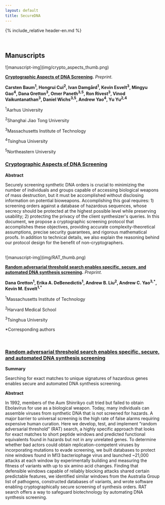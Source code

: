 ```yaml
---
layout: default
title: SecureDNA
--- 
```

{% include_relative header-en.md %}

<br />

## Manuscripts

<span id="main-manuscript-01">
![manuscript-img](img/crypto_aspects_thumb.png)
</span>

**[Cryptographic Aspects of DNA Screening](https://www.securedna.org/manuscript/Cryptographic_Aspects_of_DNA_Screening).** *Preprint.*

**Carsten Baum<sup>1</sup>, Hongrui Cui<sup>2</sup>, Ivan Damgård<sup>1</sup>, Kevin Esvelt<sup>3</sup>, Mingyu Gao<sup>4</sup>, Dana Gretton<sup>3</sup>, Omer Paneth<sup>3,5</sup>, Ron Rivest<sup>3</sup>, Vinod Vaikuntanathan<sup>3</sup>, Daniel Wichs<sup>3,5</sup>, Andrew Yao<sup>4</sup>, Yu Yu<sup>2,4</sup>**

<sup>1</sup>Aarhus University

<sup>2</sup>Shanghai Jiao Tong University

<sup>3</sup>Massachusetts Institute of Technology

<sup>4</sup>Tsinghua University

<sup>5</sup>Northeastern University

<span id="main-diagram-float-reset"></span>

### [Cryptographic Aspects of DNA Screening](https://www.securedna.org/manuscript/Cryptographic_Aspects_of_DNA_Screening)

**Abstract**

Securely screening synthetic DNA orders is crucial to minimizing the number of individuals and groups capable of accessing biological weapons of mass destruction, but it must be accomplished without disclosing information on potential bioweapons. Accomplishing this goal requires: 1) screening orders against a database of hazardous sequences, whose secrecy should be protected at the highest possible level while preserving usability; 2) protecting the privacy of the client synthesizer's queries. In this document, we propose a cryptographic screening protocol that accomplishes these objectives, providing accurate complexity-theoretical assumptions, precise security guarantees, and rigorous mathematical proofs. In addition to technical details, we also explain the reasoning behind our protocol design for the benefit of non-cryptographers.

<br />

<span id="main-manuscript-02">
![manuscript-img](img/RAT_thumb.png)
</span>

**[Random adversarial threshold search enables specific, secure, and automated DNA synthesis screening](https://www.securedna.org/manuscript/Random_Adversarial_Threshold_Screening).** *Preprint.*

**Dana Gretton<sup>1</sup>, Erika A. DeBenedictis<sup>1</sup>, Andrew B. Liu<sup>2</sup>, Andrew C. Yao<sup>3,\*</sup>, Kevin M. Esvelt<sup>1,\*</sup>**

<sup>1</sup>Massachusetts Institute of Technology

<sup>2</sup>Harvard Medical School

<sup>3</sup>Tsinghua University

\*Corresponding authors

<br id="main-diagram-float-reset"/>

### [Random adversarial threshold search enables specific, secure, and automated DNA synthesis screening](https://www.securedna.org/manuscript/Random_Adversarial_Threshold_Screening)

**Summary**

Searching for exact matches to unique signatures of hazardous genes enables secure and automated DNA synthesis screening.

**Abstract**

In 1992, members of the Aum Shinrikyo cult tried but failed to obtain Ebolavirus for use as a biological weapon. Today, many individuals can assemble viruses from synthetic DNA that is not screened for hazards. A major barrier to universal screening is the high rate of false alarms requiring expensive human curation. Here we develop, test, and implement “random adversarial threshold” (RAT) search, a highly specific approach that looks for exact matches to short peptide windows and predicted functional equivalents found in hazards but not in any unrelated genes. To determine whether bad actors could obtain replication-competent viruses by incorporating mutations to evade screening, we built databases to protect nine windows found in M13 bacteriophage virus and launched ~21,000 attacks at each window by experimentally building and measuring the fitness of variants with up to six amino acid changes. Finding that defensible windows capable of reliably blocking attacks shared certain predictable features, we identified similar windows from the Australia Group list of pathogens, constructed databases of variants, and wrote software enabling cryptographically secure screening of synthesis orders. RAT search offers a way to safeguard biotechnology by automating DNA synthesis screening.
